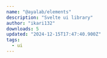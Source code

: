```yaml
---
name: "@ayalab/elements"
description: "Svelte ui library"
author: "ikari132"
downloads: 5
updated: "2024-12-15T17:47:40.900Z"
tags: 
  - ui
---
```

